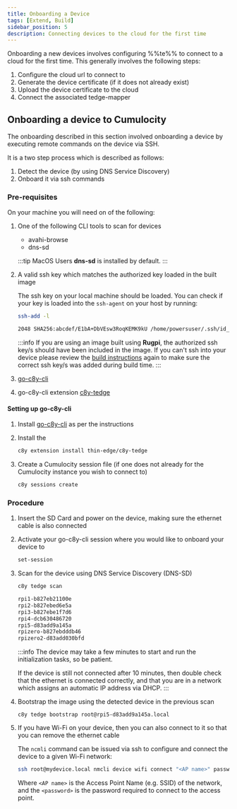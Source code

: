 ```yaml
---
title: Onboarding a Device
tags: [Extend, Build]
sidebar_position: 5
description: Connecting devices to the cloud for the first time
---
```


Onboarding a new devices involves configuring %%te%% to connect to a cloud for the first time. This generally involves the following steps:

1. Configure the cloud url to connect to
2. Generate the device certificate (if it does not already exist)
3. Upload the device certificate to the cloud
4. Connect the associated tedge-mapper

## Onboarding a device to Cumulocity

The onboarding described in this section involved onboarding a device by executing remote commands on the device via SSH.

It is a two step process which is described as follows:

1. Detect the device (by using DNS Service Discovery)
2. Onboard it via ssh commands


### Pre-requisites

On your machine you will need on of the following:

1. One of the following CLI tools to scan for devices

    * avahi-browse
    * dns-sd

    :::tip MacOS Users
    **dns-sd** is installed by default.
    :::

2. A valid ssh key which matches the authorized key loaded in the built image

    The ssh key on your local machine should be loaded. You can check if your key is loaded into the `ssh-agent` on your host by running:

    ```sh
    ssh-add -l
    ```

    ```sh title="Output"
    2048 SHA256:abcdef/E1bA+DbVEsw3RoqKEMK9kU /home/powersuser/.ssh/id_rsa (RSA)
    ```

    :::info
    If you are using an image built using **Rugpi**, the authorized ssh key/s should have been included in the image. If you can't ssh into your device please review the [build instructions](../building-image/rugpi/tutorial/#clone-project) again to make sure the correct ssh key/s was added during build time.
    :::

3. [go-c8y-cli](https://goc8ycli.netlify.app/docs/installation/shell-installation/)

4. go-c8y-cli extension [c8y-tedge](https://github.com/thin-edge/c8y-tedge)


#### Setting up go-c8y-cli

1. Install [go-c8y-cli](https://goc8ycli.netlify.app/docs/installation/shell-installation/) as per the instructions

2. Install the [](https://github.com/thin-edge/c8y-tedge)

    ```sh
    c8y extension install thin-edge/c8y-tedge
    ```

3. Create a Cumulocity session file (if one does not already for the Cumulocity instance you wish to connect to)

    ```sh
    c8y sessions create
    ```

### Procedure

1. Insert the SD Card and power on the device, making sure the ethernet cable is also connected

2. Activate your go-c8y-cli session where you would like to onboard your device to

    ```sh
    set-session
    ```

3. Scan for the device using DNS Service Discovery (DNS-SD)

    ```sh
    c8y tedge scan
    ```

    ```sh title="Output"
    rpi1-b827eb21100e
    rpi2-b827ebed6e5a
    rpi3-b827ebe1f7d6
    rpi4-dcb630486720
    rpi5-d83add9a145a
    rpizero-b827ebdddb46
    rpizero2-d83add030bfd
    ```

    :::info
    The device may take a few minutes to start and run the initialization tasks, so be patient.

    If the device is still not connected after 10 minutes, then double check that the ethernet is connected correctly, and that you are in a network which assigns an automatic IP address via DHCP.
    :::

4. Bootstrap the image using the detected device in the previous scan

    ```
    c8y tedge bootstrap root@rpi5-d83add9a145a.local
    ```

5. If you have Wi-Fi on your device, then you can also connect to it so that you can remove the ethernet cable

    The `ncmli` command can be issued via ssh to configure and connect the device to a given Wi-Fi network:

    ```sh
    ssh root@mydevice.local nmcli device wifi connect "<AP name>" password "<password>"
    ```

    Where `<AP name>` is the Access Point Name (e.g. SSID) of the network, and the `<password>` is the password required to connect to the access point.

